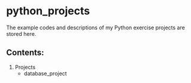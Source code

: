 # python_projects
The example codes and descriptions of my Python exercise projects are stored here.

## Contents:
 1. Projects
    - database_project
